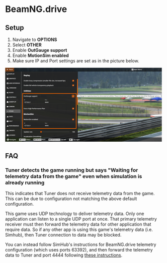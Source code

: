 # BeamNG.drive

## Setup

1. Navigate to **OPTIONS**
2. Select **OTHER**
3. Enable **OutGauge support**
4. Enable **MotionSim enabled**
5. Make sure IP and Port settings are set as in the picture below.

![](assets/beamng_drive_telemetry_1.png)

## FAQ

### Tuner detects the game running but says "Waiting for telemetry data from the game" even when simulation is already running

This indicates that Tuner does not receive telemetry data from the game. This can be due to configuration not matching
the above default configuration.

This game uses UDP technology to deliver telemetry data. Only one application can listen to a single UDP port at once.
That primary telemetry receiver must then forward the telemetry data for other application that require data.
So if any other app is using this game's telemetry data (i.e. Simhub), then Tuner connection to data may be blocked.

You can instead follow SimHub's instructions for BeamNG.drive telemetry configuration (which uses ports 63392),
and then forward the telemetry data to Tuner and port 4444 following [these instructions](https://github.com/SHWotever/SimHub/wiki/Sharing-UDP-data-with-other-applications).

